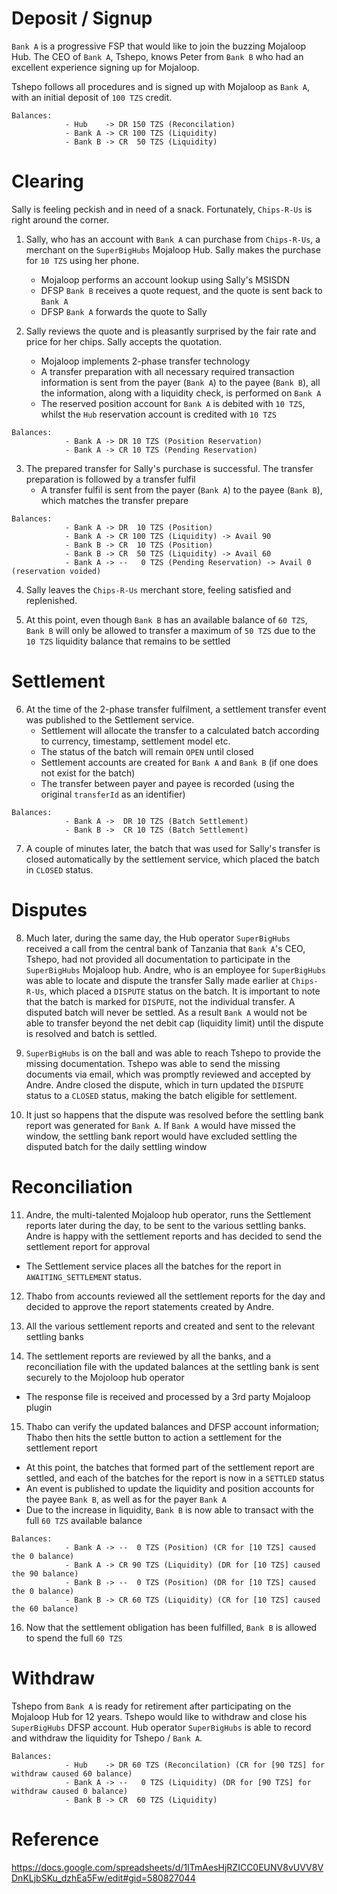 # Deposit / Signup
`Bank A` is a progressive FSP that would like to join the buzzing Mojaloop Hub.
The CEO of `Bank A`, Tshepo, knows Peter from `Bank B` who had an excellent experience signing up for Mojaloop.

Tshepo follows all procedures and is signed up with Mojaloop as `Bank A`, with an initial deposit of `100 TZS` credit.
```
Balances:
            - Hub    -> DR 150 TZS (Reconcilation)
            - Bank A -> CR 100 TZS (Liquidity)
            - Bank B -> CR  50 TZS (Liquidity) 
```

# Clearing
Sally is feeling peckish and in need of a snack. Fortunately, `Chips-R-Us` is right around the corner.

1. Sally, who has an account with `Bank A` can purchase from `Chips-R-Us`, a merchant on the `SuperBigHubs` Mojaloop Hub. 
   Sally makes the purchase for `10 TZS` using her phone.
   - Mojaloop performs an account lookup using Sally's MSISDN
   - DFSP `Bank B` receives a quote request, and the quote is sent back to `Bank A`
   - DFSP `Bank A` forwards the quote to Sally

2. Sally reviews the quote and is pleasantly surprised by the fair rate and price for her chips. Sally accepts the quotation.
   - Mojaloop implements 2-phase transfer technology
   - A transfer preparation with all necessary required transaction information is sent from the payer (`Bank A`) to the payee (`Bank B`),
     all the information, along with a liquidity check, is performed on `Bank A`
   - The reserved position account for `Bank A` is debited with `10 TZS`, whilst the `Hub` reservation account is credited with `10 TZS`
```
Balances:
            - Bank A -> DR 10 TZS (Position Reservation)
            - Bank A -> CR 10 TZS (Pending Reservation)
```

3. The prepared transfer for Sally's purchase is successful. The transfer preparation is followed by a transfer fulfil
   - A transfer fulfil is sent from the payer (`Bank A`) to the payee (`Bank B`), which matches the transfer prepare
```
Balances:
            - Bank A -> DR  10 TZS (Position)
            - Bank A -> CR 100 TZS (Liquidity) -> Avail 90
            - Bank B -> CR  10 TZS (Position)
            - Bank B -> CR  50 TZS (Liquidity) -> Avail 60
            - Bank A -> --   0 TZS (Pending Reservation) -> Avail 0 (reservation voided)
```

4. Sally leaves the `Chips-R-Us` merchant store, feeling satisfied and replenished.

5. At this point, even though `Bank B` has an available balance of `60 TZS`, `Bank B` will only be allowed to 
   transfer a maximum of `50 TZS` due to the `10 TZS` liquidity balance that remains to be settled

# Settlement
6. At the time of the 2-phase transfer fulfilment, a settlement transfer event was published to the Settlement service.
   - Settlement will allocate the transfer to a calculated batch according to currency, timestamp, settlement model etc.
   - The status of the batch will remain `OPEN` until closed
   - Settlement accounts are created for `Bank A` and `Bank B` (if one does not exist for the batch)
   - The transfer between payer and payee is recorded (using the original `transferId` as an identifier)
```
Balances:
            - Bank A ->  DR 10 TZS (Batch Settlement)
            - Bank B ->  CR 10 TZS (Batch Settlement)
```
7. A couple of minutes later, the batch that was used for Sally's transfer is closed automatically by the settlement
   service, which placed the batch in `CLOSED` status.

# Disputes
8. Much later, during the same day, the Hub operator `SuperBigHubs` received a call from the central bank of Tanzania that `Bank A`'s CEO, Tshepo,
   had not provided all documentation to participate in the `SuperBigHubs` Mojaloop hub. Andre, who is an employee for `SuperBigHubs` was able
   to locate and dispute the transfer Sally made earlier at `Chips-R-Us`, which placed a `DISPUTE` status on the batch. It is important
   to note that the batch is marked for `DISPUTE`, not the individual transfer. A disputed batch will never be settled. As a result `Bank A`
   would not be able to transfer beyond the net debit cap (liquidity limit) until the dispute is resolved and batch is settled.

9. `SuperBigHubs` is on the ball and was able to reach Tshepo to provide the missing documentation. Tshepo was able to
    send the missing documents via email, which was promptly reviewed and accepted by Andre. Andre closed the dispute,
    which in turn updated the `DISPUTE` status to a `CLOSED` status, making the batch eligible for settlement.

10. It just so happens that the dispute was resolved before the settling bank report was generated for `Bank A`. If `Bank A` would have
    missed the window, the settling bank report would have excluded settling the disputed batch for the daily settling window

# Reconciliation
11. Andre, the multi-talented Mojaloop hub operator, runs the Settlement reports later during the day, to be sent to the
    various settling banks. Andre is happy with the settlement reports and has decided to send the settlement report for approval
   - The Settlement service places all the batches for the report in `AWAITING_SETTLEMENT` status.

12. Thabo from accounts reviewed all the settlement reports for the day and decided to approve the report statements created by Andre.

13. All the various settlement reports and created and sent to the relevant settling banks

14. The settlement reports are reviewed by all the banks, and a reconciliation file with the updated balances at the
    settling bank is sent securely to the Mojoloop hub operator
   - The response file is received and processed by a 3rd party Mojaloop plugin

15. Thabo can verify the updated balances and DFSP account information; Thabo then hits the settle button to action a settlement for the settlement report
   - At this point, the batches that formed part of the settlement report are settled, and each of the batches for
     the report is now in a `SETTLED` status
   - An event is published to update the liquidity and position accounts for the payee `Bank B`, as well as for the payer `Bank A`
   - Due to the increase in liquidity, `Bank B` is now able to transact with the full `60 TZS` available balance
```
Balances:
            - Bank A -> --  0 TZS (Position) (CR for [10 TZS] caused the 0 balance)
            - Bank A -> CR 90 TZS (Liquidity) (DR for [10 TZS] caused the 90 balance)
            - Bank B -> --  0 TZS (Position) (DR for [10 TZS] caused the 0 balance)
            - Bank B -> CR 60 TZS (Liquidity) (CR for [10 TZS] caused the 60 balance)
```

16. Now that the settlement obligation has been fulfilled, `Bank B` is allowed to spend the full `60 TZS`

# Withdraw
Tshepo from `Bank A` is ready for retirement after participating on the Mojaloop Hub for 12 years. Tshepo would like to 
withdraw and close his `SuperBigHubs` DFSP account.
Hub operator `SuperBigHubs` is able to record and withdraw the liquidity for Tshepo / `Bank A`.

```
Balances:
            - Hub    -> DR 60 TZS (Reconcilation) (CR for [90 TZS] for withdraw caused 60 balance)
            - Bank A -> --   0 TZS (Liquidity) (DR for [90 TZS] for withdraw caused 0 balance)
            - Bank B -> CR  60 TZS (Liquidity) 
```


# Reference
https://docs.google.com/spreadsheets/d/1ITmAesHjRZICC0EUNV8vUVV8VDnKLjbSKu_dzhEa5Fw/edit#gid=580827044
